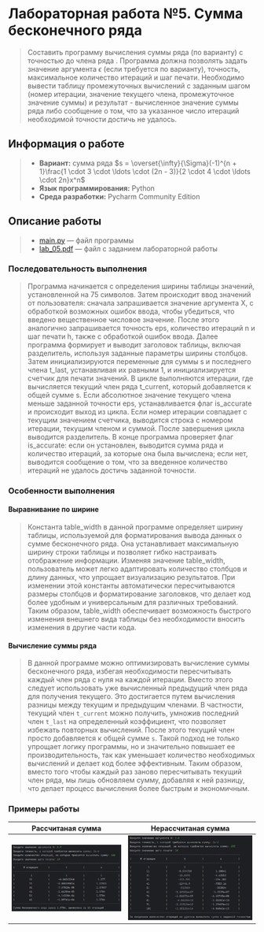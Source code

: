 # Лабораторная работа №5. Сумма бесконечного ряда

> Составить программу вычисления суммы ряда (по варианту) с точностью до члена  ряда . Программа должна позволять задать значение аргумента $\epsilon$ (если требуется по варианту), точность, максимальное количество итераций и шаг печати. Необходимо вывести таблицу промежуточных вычислений с заданным шагом (номер итерации, значение текущего члена, промежуточное значение суммы) и результат - вычисленное значение суммы ряда либо сообщение о том, что за указанное число итераций необходимой точности достичь не удалось.

## Информация о работе
> - **Вариант:** сумма ряда $s = \overset{\infty}{\Sigma}(-1)^{n + 1}\frac{1 \cdot 3 \cdot \ldots \cdot (2n - 3)}{2 \cdot 4 \cdot \ldots \cdot 2n}x^n$
> - **Язык программирования:** Python
> - **Среда разработки:** Pycharm Community Edition

## Описание работы
> - [main.py](https://github.com/Kori-Tamashi/bmstu/blob/first_semester/first_semester/programming/lab_05/code/main.py) — файл программы
> - [lab_05.pdf](https://github.com/Kori-Tamashi/bmstu/blob/first_semester/first_semester/programming/lab_05/documents/lab_05.pdf) — файл с заданием лабораторной работы

### Последовательность выполнения

> Программа начинается с определения ширины таблицы значений, установленной на 75 символов. Затем происходит ввод значений от пользователя: сначала запрашивается значение аргумента X, с обработкой возможных ошибок ввода, чтобы убедиться, что введено вещественное числовое значение. После этого аналогично запрашивается точность eps, количество итераций n и шаг печати h, также с обработкой ошибок ввода. Далее программа формирует и выводит заголовок таблицы, включая разделитель, используя заданные параметры ширины столбцов. Затем инициализируются переменные для суммы s и последнего члена t_last, устанавливая их равными 1, и инициализируется счетчик для печати значений. В цикле выполняются итерации, где вычисляется текущий член ряда t_current, который добавляется к общей сумме s. Если абсолютное значение текущего члена меньше заданной точности eps, устанавливается флаг is_accurate и происходит выход из цикла. Если номер итерации совпадает с текущим значением счетчика, выводится строка с номером итерации, текущим членом и суммой. После завершения цикла выводится разделитель. В конце программа проверяет флаг is_accurate: если он установлен, выводится сумма ряда и количество итераций, за которые она была вычислена; если нет, выводится сообщение о том, что за введенное количество итераций не удалось достичь заданной точности.

### Особенности выполнения

#### Выравнивание по ширине

> Константа table_width в данной программе определяет ширину таблицы, используемой для форматирования вывода данных о сумме бесконечного ряда. Она устанавливает максимальную ширину строки таблицы и позволяет гибко настраивать отображение информации. Изменяя значение table_width, пользователь может легко адаптировать количество столбцов и длину данных, что упрощает визуализацию результатов. При изменении этой константы автоматически пересчитываются размеры столбцов и форматирование заголовков, что делает код более удобным и универсальным для различных требований. Таким образом, table_width обеспечивает возможность быстрого изменения внешнего вида таблицы без необходимости вносить изменения в другие части кода.

#### Вычисление суммы ряда

> В данной программе можно оптимизировать вычисление суммы бесконечного ряда, избегая необходимости пересчитывать каждый член ряда с нуля на каждой итерации. Вместо этого следует использовать уже вычисленный предыдущий член ряда для получения текущего. Это достигается путем вычисления разницы между текущим и предыдущим членами. В частности, текущий член `t_current` можно получить, умножив последний член `t_last` на определенный коэффициент, что позволяет избежать повторных вычислений. После этого текущий член просто добавляется к общей сумме `s`. Такой подход не только упрощает логику программы, но и значительно повышает ее производительность, так как уменьшает количество необходимых вычислений и делает код более эффективным. Таким образом, вместо того чтобы каждый раз заново пересчитывать текущий член ряда, мы лишь обновляем сумму, добавляя к ней разницу, что делает процесс вычисления более быстрым и экономичным.

### Примеры работы

|       Рассчитаная сумма       |      Нерассчитаная сумма      |
|:-----------------------------:|:-----------------------------:|
| ![example](images/image1.jpg) | ![example](images/image2.jpg) |
